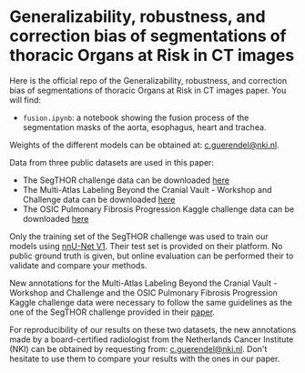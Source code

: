 # Generalizability, robustness, and correction bias of segmentations of thoracic Organs at Risk in CT images

Here is the official repo of the Generalizability, robustness, and correction bias of segmentations of thoracic Organs at Risk in CT images
paper. You will find:
- `fusion.ipynb`: a notebook showing the fusion process of the segmentation masks of the aorta, esophagus, heart and trachea.

Weights of the different models can be obtained at: c.guerendel@nki.nl.

Data from three public datasets are used in this paper:
- The SegTHOR challenge data can be downloaded [here](https://competitions.codalab.org/competitions/21145)
- The Multi-Atlas Labeling Beyond the Cranial Vault - Workshop and Challenge data can be downloaded [here](https://www.synapse.org/Synapse:syn3193805/wiki/217789)
- The OSIC Pulmonary Fibrosis Progression Kaggle challenge data can be downloaded [here](https://www.kaggle.com/c/osic-pulmonary-fibrosis-progression/data?select=train)

Only the training set of the SegTHOR challenge was used to train our models using [nnU-Net V1](https://github.com/MIC-DKFZ/nnUNet/tree/nnunetv1). Their test set is provided on their platform. No public ground truth is given, but online evaluation can be performed their to validate and compare your methods. 

New annotations for the Multi-Atlas Labeling Beyond the Cranial Vault - Workshop and Challenge and the OSIC Pulmonary Fibrosis Progression Kaggle challenge data were necessary to follow the same guidelines as the one of the SegTHOR challenge provided in their [paper](https://arxiv.org/pdf/1912.05950).

For reproducibility of our results on these two datasets, the new annotations made by a board-certified radiologist from the Netherlands Cancer Institute (NKI) can be obtained by requesting from: c.guerendel@nki.nl. Don't hesitate to use them to compare your results with the ones in our paper.
